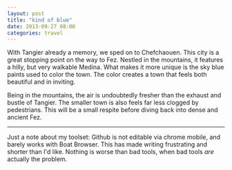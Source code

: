 ```yaml
---
layout: post
title: "kind of blue"
date: 2013-09-27 08:00
categories: travel
---
```


With Tangier already a memory, we sped on to Chefchaouen.  This city is a great stopping point on the way to Fez.  Nestled in the mountains, it features a hilly, but very walkable Medina.  What makes it more unique is the sky blue paints used to color the town. The color creates a town that feels both beautiful and in inviting. 

Being in the mountains, the air is undoubtedly fresher than the exhaust and bustle of Tangier. The smaller town is also feels far less clogged by pedestrians.  This will be a small respite before diving back into dense and ancient Fez.

* * *

Just a note about my toolset: Github is not editable via chrome mobile, and barely works with Boat Browser. This has made writing frustrating and shorter than I'd like. Nothing is worse than bad tools, when bad tools *are* actually the problem.

